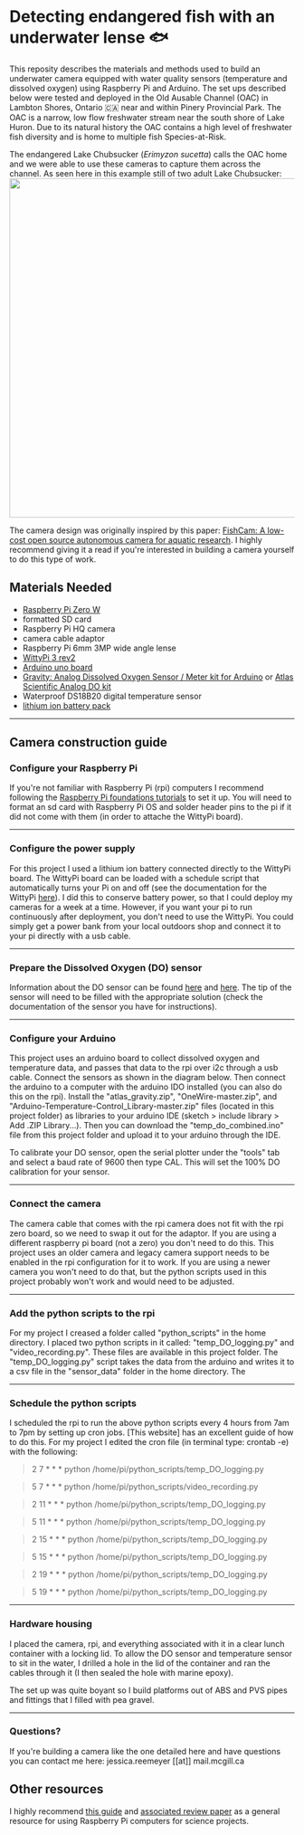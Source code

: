 # Detecting endangered fish with an underwater lense 🐟
This reposity describes the materials and methods used to build an underwater camera equipped with water quality sensors (temperature and dissolved oxygen) using Raspberry Pi and Arduino. The set ups described below were tested and deployed in the Old Ausable Channel (OAC) in Lambton Shores, Ontario 🇨🇦 near and within Pinery Provincial Park. The OAC is a narrow, low flow freshwater stream near the south shore of Lake Huron. Due to its natural history the OAC contains a high level of freshwater fish diversity and is home to multiple fish Species-at-Risk. 

The endangered Lake Chubsucker (*Erimyzon sucetta*) calls the OAC home and we were able to use these cameras to capture them across the channel. As seen here in this example still of two adult Lake Chubsucker:
<img src="https://user-images.githubusercontent.com/46727953/217915085-d2625f1f-6942-4adc-a481-6d837d14668a.png" width="600"/>

The camera design was originally inspired by this paper: [FishCam: A low-cost open source autonomous camera for aquatic research](https://doi.org/10.1016/j.ohx.2020.e00110). I highly recommend giving it a read if you're interested in building a camera yourself to do this type of work. 

## Materials Needed
- [Raspberry Pi Zero W](https://www.raspberrypi.com/products/raspberry-pi-zero-w/) 
- formatted SD card
- Raspberry Pi HQ camera
- camera cable adaptor
- Raspberry Pi 6mm 3MP wide angle lense
- [WittyPi 3 rev2](https://www.uugear.com/product/witty-pi-3-realtime-clock-and-power-management-for-raspberry-pi/) 
- [Arduino uno board](https://store-usa.arduino.cc/products/arduino-uno-rev3?selectedStore=us)
- [Gravity: Analog Dissolved Oxygen Sensor / Meter kit for Arduino](https://www.dfrobot.com/product-1628.html) or [Atlas Scientific Analog DO kit](https://atlas-scientific.com/kits/surveyor-analog-do-kit/)
- Waterproof DS18B20 digital temperature sensor
- [lithium ion battery pack](https://www.pishop.ca/product/lithium-ion-battery-pack-3-7v-6600mah/)

---

## Camera construction guide
### Configure your Raspberry Pi

If you're not familiar with Raspberry Pi (rpi) computers I recommend following the [Raspberry Pi foundations tutorials](https://www.raspberrypi.com/documentation/computers/getting-started.html) to set it up. You will need to format an sd card with Raspberry Pi OS and solder header pins to the pi if it did not come with them (in order to attache the WittyPi board). 

---

### Configure the power supply

For this project I used a lithium ion battery connected directly to the WittyPi board. The WittyPi board can be loaded with a schedule script that automatically turns your Pi on and off (see the documentation for the WittyPi [here](https://www.uugear.com/doc/WittyPi3Rev2_UserManual.pdf)). I did this to conserve battery power, so that I could deploy my cameras for a week at a time. However, if you want your pi to run continuously after deployment, you don't need to use the WittyPi. You could simply get a power bank from your local outdoors shop and connect it to your pi directly with a usb cable. 

---

### Prepare the Dissolved Oxygen (DO) sensor 

Information about the DO sensor can be found [here](https://wiki.dfrobot.com/Gravity__Analog_Dissolved_Oxygen_Sensor_SKU_SEN0237) and [here](https://atlas-scientific.com/kits/surveyor-analog-do-kit/). The tip of the sensor will need to be filled with the appropriate solution (check the documentation of the sensor you have for instructions). 

---

### Configure your Arduino

This project uses an arduino board to collect dissolved oxygen and temperature data, and passes that data to the rpi over i2c through a usb cable. Connect the sensors as shown in the diagram below. Then connect the arduino to a computer with the arduino IDO installed (you can also do this on the rpi). Install the "atlas_gravity.zip", "OneWire-master.zip", and "Arduino-Temperature-Control_Library-master.zip" files (located in this project folder) as libraries to your arduino IDE (sketch > include library > Add .ZIP Library...). Then you can download the "temp_do_combined.ino" file from this project folder and upload it to your arduino through the IDE. 
 
To calibrate your DO sensor, open the serial plotter under the "tools" tab and select a baud rate of 9600 then type CAL. This will set the 100% DO calibration for your sensor. 

---

### Connect the camera 

The camera cable that comes with the rpi camera does not fit with the rpi zero board, so we need to swap it out for the adaptor. If you are using a different raspberry pi board (not a zero) you don't need to do this. This project uses an older camera and legacy camera support needs to be enabled in the rpi configuration for it to work. If you are using a newer camera you won't need to do that, but the python scripts used in this project probably won't work and would need to be adjusted. 

---

### Add the python scripts to the rpi

For my project I creased a folder called "python_scripts" in the home directory. I placed two python scripts in it called: "temp_DO_logging.py" and "video_recording.py". These files are available in this project folder. The "temp_DO_logging.py" script takes the data from the arduino and writes it to a csv file in the "sensor_data" folder in the home directory. The 

---

### Schedule the python scripts 

I scheduled the rpi to run the above python scripts every 4 hours from 7am to 7pm by setting up cron jobs. [This website] has an excellent guide of how to do this. For my project I edited the cron file (in terminal type: crontab -e) with the following: 

>2 7 * * * python /home/pi/python_scripts/temp_DO_logging.py

>5 7 * * * python /home/pi/python_scripts/video_recording.py

>2 11 * * * python /home/pi/python_scripts/temp_DO_logging.py

>5 11 * * * python /home/pi/python_scripts/temp_DO_logging.py

>2 15 * * * python /home/pi/python_scripts/temp_DO_logging.py

>5 15 * * * python /home/pi/python_scripts/temp_DO_logging.py

>2 19 * * * python /home/pi/python_scripts/temp_DO_logging.py

>5 19 * * * python /home/pi/python_scripts/temp_DO_logging.py

---

### Hardware housing

I placed the camera, rpi, and everything associated with it in a clear lunch container with a locking lid. To allow the DO sensor and temperature sensor to sit in the water, I drilled a hole in the lid of the container and ran the cables through it (I then sealed the hole with marine epoxy). 

The set up was quite boyant so I build platforms out of ABS and PVS pipes and fittings that I filled with pea gravel. 

---

### Questions?

If you're building a camera like the one detailed here and have questions you can contact me here: jessica.reemeyer [[at]] mail.mcgill.ca

## Other resources 

I highly recommend [this guide](https://raspberrypi-guide.github.io/) and [associated review paper](https://doi.org/10.1111/2041-210X.13652) as a general resource for using Raspberry Pi computers for science projects. 
